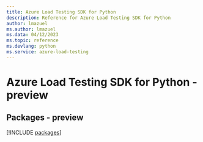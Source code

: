 ```yaml
---
title: Azure Load Testing SDK for Python
description: Reference for Azure Load Testing SDK for Python
author: lmazuel
ms.author: lmazuel
ms.data: 04/12/2023
ms.topic: reference
ms.devlang: python
ms.service: azure-load-testing
---
```

# Azure Load Testing SDK for Python - preview
## Packages - preview
[!INCLUDE [packages](load-testing-index.md)]